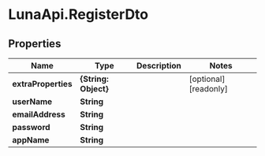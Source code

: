 # LunaApi.RegisterDto

## Properties

Name | Type | Description | Notes
------------ | ------------- | ------------- | -------------
**extraProperties** | **{String: Object}** |  | [optional] [readonly] 
**userName** | **String** |  | 
**emailAddress** | **String** |  | 
**password** | **String** |  | 
**appName** | **String** |  | 


